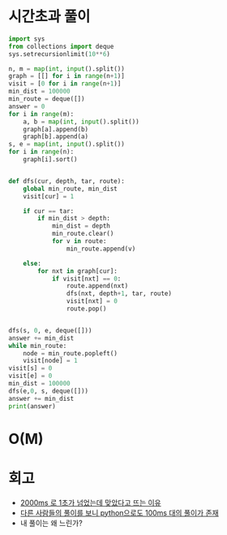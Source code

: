 # 시간초과 풀이
```python
import sys
from collections import deque
sys.setrecursionlimit(10**6)

n, m = map(int, input().split())
graph = [[] for i in range(n+1)]
visit = [0 for i in range(n+1)]
min_dist = 100000
min_route = deque([])
answer = 0
for i in range(m):
    a, b = map(int, input().split())
    graph[a].append(b)
    graph[b].append(a)
s, e = map(int, input().split())
for i in range(n):
    graph[i].sort()


def dfs(cur, depth, tar, route):
    global min_route, min_dist
    visit[cur] = 1

    if cur == tar:
        if min_dist > depth:
            min_dist = depth
            min_route.clear()
            for v in route:
                min_route.append(v)

    else:
        for nxt in graph[cur]:
            if visit[nxt] == 0:
                route.append(nxt)
                dfs(nxt, depth+1, tar, route)
                visit[nxt] = 0
                route.pop()


dfs(s, 0, e, deque([]))
answer += min_dist
while min_route:
    node = min_route.popleft()
    visit[node] = 1
visit[s] = 0
visit[e] = 0
min_dist = 100000
dfs(e,0, s, deque([]))
answer += min_dist
print(answer)
```
# O(M)
# 회고
- [2000ms 로 1초가 넘었는데 맞았다고 뜨는 이유](https://help.acmicpc.net/language/info)
- [다른 사람들의 풀이를 보니 python으로도 100ms 대의 풀이가 존재](https://www.acmicpc.net/problem/status/22868/1003/1)
- 내 풀이는 왜 느린가?
